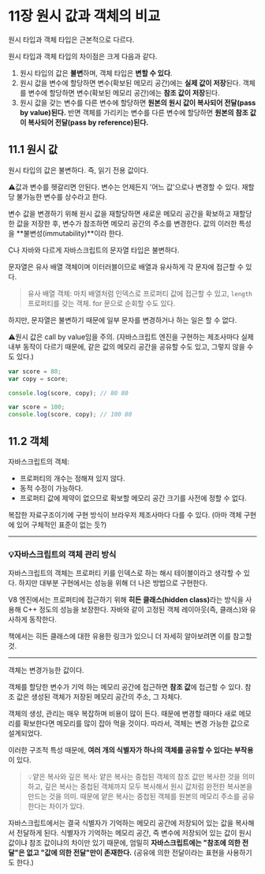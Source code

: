 # 11장 원시 값과 객체의 비교

원시 타입과 객체 타입은 근본적으로 다르다.

원시 타입과 객체 타입의 차이점은 크게 다음과 같다.

1. 원시 타입의 값은 **불변**하며, 객체 타입은 **변할 수 있다**.
2. 원시 값을 변수에 할당하면 변수(확보된 메모리 공간)에는 **실제 값이 저장**된다. 객체를 변수에 할당하면 변수(확보된 메모리 공간)에는 **참조 값이 저장**된다.
3. 원시 값을 갖는 변수를 다른 변수에 할당하면 **원본의 원시 값이 복사되어 전달(pass by value)된다.** 반면 객체를 가리키는 변수를 다른 변수에 할당하면 **원본의 참조 값이 복사되어 전달(pass by reference)된다.**

## 11.1 원시 값

원시 타입의 값은 불변하다. 즉, 읽기 전용 값이다.

⚠️값과 변수를 헷갈리면 안된다. 변수는 언제든지 '어느 값'으로나 변경할 수 있다. 재할당 불가능한 변수를 상수라고 한다.

변수 값을 변경하기 위해 원시 값을 재할당하면 새로운 메모리 공간을 확보하고 재할당한 값을 저장한 후, 변수가 참조하면 메모리 공간의 주소를 변경한다. 값의 이러한 특성을 **불변성(immutability)**이라 한다.

C나 자바와 다르게 자바스크립트의 문자열 타입은 불변하다.

문자열은 유사 배열 객체이며 이터러블이므로 배열과 유사하게 각 문자에 접근할 수 있다.

> 유사 배열 객체: 마치 배열처럼 인덱스로 프로퍼티 값에 접근할 수 있고, `length` 프로퍼티를 갖는 객체.
> for 문으로 순회할 수도 있다.

하지만, 문자열은 불변하기 때문에 일부 문자를 변경하거나 하는 일은 할 수 없다.

⚠️원시 값은 call by value임을 주의. (자바스크립트 엔진을 구현하는 제조사마다 실제 내부 동작이 다르기 때문에, 같은 값의 메모리 공간을 공유할 수도 있고, 그렇지 않을 수도 있다.)

```js
var score = 80;
var copy = score;

console.log(score, copy); // 80 80

var score = 100;
console.log(score, copy); // 100 80
```

## 11.2 객체

자바스크립트의 객체:

- 프로퍼티의 개수는 정해져 있지 않다.
- 동적 수정이 가능하다.
- 프로퍼티 값에 제약이 없으므로 확보할 메모리 공간 크기를 사전에 정할 수 없다.

복잡한 자료구조이기에 구현 방식이 브라우저 제조사마다 다를 수 있다. (아마 객체 구현에 있어 구체적인 표준이 없는 듯?)

---

### 💡자바스크립트의 객체 관리 방식

자바스크립트의 객체는 프로퍼티 키를 인덱스로 하는 해시 테이블이라고 생각할 수 있다. 하지만 대부분 구현에서는 성능을 위해 더 나은 방법으로 구현한다.

V8 엔진에서는 프로퍼티에 접근하기 위해 <b>히든 클래스(hidden class)</b>라는 방식을 사용해 C++ 정도의 성능을 보장한다. 자바와 같이 고정된 객체 레이아웃(즉, 클래스)와 유사하게 동작한다.

책에서는 히든 클래스에 대한 유용한 링크가 있으니 더 자세히 알아보려면 이를 참고할 것.

---

객체는 변경가능한 값이다.

객체를 할당한 변수가 기억 하는 메모리 공간에 접근하면 **참조 값**에 접근할 수 있다. 참조 값은 생성된 객체가 저장된 메모리 공간의 주소, 그 자체다.

객체의 생성, 관리는 매우 복잡하며 비용이 많이 든다. 때문에 변경할 때마다 새로 메모리를 확보한다면 메모리를 많이 잡아 먹을 것이다. 따라서, 객체는 변경 가능한 값으로 설계되었다.

이러한 구조적 특성 때문에, **여러 개의 식별자가 하나의 객체를 공유할 수 있다는 부작용**이 있다.

> 💡얕은 복사와 깊은 복사: 얕은 복사는 중첩된 객체의 참조 값만 복사한 것을 의미하고, 깊은 복사는 중첩된 객체까지 모두 복사해서 원시 값처럼 완전한 복사본을 만드는 것을 의미. 때문에 얕은 복사는 중첩된 객체를 원본의 메모리 주소를 공유한다는 차이가 있다.

자바스크립트에서는 결국 식별자가 기억하는 메모리 공간에 저장되어 있는 값을 복사해서 전달하게 된다. 식별자가 기억하는 메모리 공간, 즉 변수에 저장되어 있는 값이 원시 값이냐 참조 값이냐의 차이만 있기 때문에, 엄밀히 **자바스크립트에는 "참조에 의한 전달"은 없고 "값에 의한 전달"만이 존재한다.** (공유에 의한 전달이라는 표현을 사용하기도 한다.)

